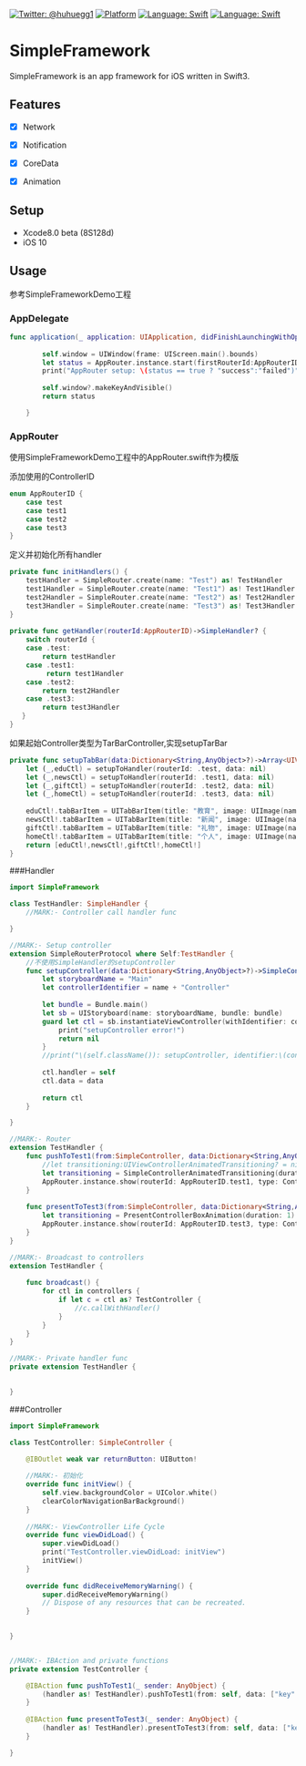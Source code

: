 [![Twitter: @huhuegg1](https://img.shields.io/badge/contact-@huhuegg1-blue.svg?style=flat)](https://twitter.com/huhuegg1)
[![Platform](https://img.shields.io/badge/platform-iOS-lightgrey.svg)](http://cocoadocs.org/docsets/SwiftForms)
[![Language: Swift](https://img.shields.io/badge/lang-Swift-yellow.svg?style=flat)](https://developer.apple.com/swift/)
[![Language: Swift](https://img.shields.io/badge/license-MIT-lightgrey.svg?style=flat)](http://opensource.org/licenses/MIT)

# SimpleFramework

SimpleFramework is an app framework for iOS written in Swift3.


## Features

- [x] Network
- [x] Notification
- [x] CoreData
- [x] Animation


## Setup

- Xcode8.0 beta (8S128d)
- iOS 10

## Usage
参考SimpleFrameworkDemo工程
### AppDelegate
```swift
func application(_ application: UIApplication, didFinishLaunchingWithOptions launchOptions: [NSObject: AnyObject]?) -> Bool {
        
        self.window = UIWindow(frame: UIScreen.main().bounds)
        let status = AppRouter.instance.start(firstRouterId:AppRouterID.test,type: AppRootViewControllerType.tabbarController,data: nil)
        print("AppRouter setup: \(status == true ? "success":"failed")")
        
        self.window?.makeKeyAndVisible()
        return status

    }
```

### AppRouter
使用SimpleFrameworkDemo工程中的AppRouter.swift作为模版

添加使用的ControllerID
```swift
enum AppRouterID {
    case test
    case test1
    case test2
    case test3
}
```

定义并初始化所有handler
```swift
private func initHandlers() {
    testHandler = SimpleRouter.create(name: "Test") as! TestHandler
    test1Handler = SimpleRouter.create(name: "Test1") as! Test1Handler
    test2Handler = SimpleRouter.create(name: "Test2") as! Test2Handler
    test3Handler = SimpleRouter.create(name: "Test3") as! Test3Handler
}
    
private func getHandler(routerId:AppRouterID)->SimpleHandler? {
    switch routerId {
    case .test:
        return testHandler
    case .test1:
         return test1Handler
    case .test2:
        return test2Handler
    case .test3:
        return test3Handler
   }
}
```

如果起始Controller类型为TarBarController,实现setupTarBar
```swift
private func setupTabBar(data:Dictionary<String,AnyObject>?)->Array<UIViewController> {
    let (_,eduCtl) = setupToHandler(routerId: .test, data: nil)
    let (_,newsCtl) = setupToHandler(routerId: .test1, data: nil)
    let (_,giftCtl) = setupToHandler(routerId: .test2, data: nil)
    let (_,homeCtl) = setupToHandler(routerId: .test3, data: nil)
    
    eduCtl!.tabBarItem = UITabBarItem(title: "教育", image: UIImage(named: "edu"), tag: 0)
    newsCtl!.tabBarItem = UITabBarItem(title: "新闻", image: UIImage(named: "news"), tag: 0)
    giftCtl!.tabBarItem = UITabBarItem(title: "礼物", image: UIImage(named: "gift"), tag: 0)
    homeCtl!.tabBarItem = UITabBarItem(title: "个人", image: UIImage(named: "home"), tag: 0)
    return [eduCtl!,newsCtl!,giftCtl!,homeCtl!]
}
```

###Handler
```swift
import SimpleFramework

class TestHandler: SimpleHandler {
    //MARK:- Controller call handler func

}

//MARK:- Setup controller
extension SimpleRouterProtocol where Self:TestHandler {
    //不使用SimpleHandler的setupController
    func setupController(data:Dictionary<String,AnyObject>?)->SimpleController? {
        let storyboardName = "Main"
        let controllerIdentifier = name + "Controller"
        
        let bundle = Bundle.main()
        let sb = UIStoryboard(name: storyboardName, bundle: bundle)
        guard let ctl = sb.instantiateViewController(withIdentifier: controllerIdentifier) as? TestController else {
            print("setupController error!")
            return nil
        }
        //print("\(self.className()): setupController, identifier:\(controllerIdentifier)")
        
        ctl.handler = self
        ctl.data = data
        
        return ctl
    }

}

//MARK:- Router
extension TestHandler {
    func pushToTest1(from:SimpleController, data:Dictionary<String,AnyObject>?) {
        //let transitioning:UIViewControllerAnimatedTransitioning? = nil
        let transitioning = SimpleControllerAnimatedTransitioning(duration: 1)
        AppRouter.instance.show(routerId: AppRouterID.test1, type: ControllerShowType.push, fromController: from, animated: true, transitioning:transitioning, data: data)
    }
    
    func presentToTest3(from:SimpleController, data:Dictionary<String,AnyObject>?) {
        let transitioning = PresentControllerBoxAnimation(duration: 1)
        AppRouter.instance.show(routerId: AppRouterID.test3, type: ControllerShowType.present, fromController: from, animated: true, transitioning:transitioning,data: data)
    }
}

//MARK:- Broadcast to controllers
extension TestHandler {
    
    func broadcast() {
        for ctl in controllers {
            if let c = ctl as? TestController {
                //c.callWithHandler()
            }
        }
    }
}

//MARK:- Private handler func
private extension TestHandler {
    

}

```
###Controller
```swift
import SimpleFramework

class TestController: SimpleController {
    
    @IBOutlet weak var returnButton: UIButton!

    //MARK:- 初始化
    override func initView() {
        self.view.backgroundColor = UIColor.white()
        clearColorNavigationBarBackground()
    }
    
    //MARK:- ViewController Life Cycle
    override func viewDidLoad() {
        super.viewDidLoad()
        print("TestController.viewDidLoad: initView")
        initView()
    }
    
    override func didReceiveMemoryWarning() {
        super.didReceiveMemoryWarning()
        // Dispose of any resources that can be recreated.
    }

    
}


//MARK:- IBAction and private functions
private extension TestController {

    @IBAction func pushToTest1(_ sender: AnyObject) {
        (handler as! TestHandler).pushToTest1(from: self, data: ["key":"pushFromTestController"])
    }
    
    @IBAction func presentToTest3(_ sender: AnyObject) {
        (handler as! TestHandler).presentToTest3(from: self, data: ["key":"presentFromTestController"])
    }

}
```
